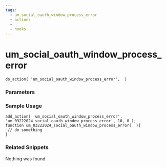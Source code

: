 ```yaml
---
tags: 
  - um_social_oauth_window_process_error
  - actions
  - 
  - hooks
---
```

# um\_social\_oauth\_window\_process\_error

``` php:no-line-numbers
do_action( 'um_social_oauth_window_process_error',  )
```
<div class='hook-sep'></div>

### Parameters

<div class='hook-sep'></div>



### Sample Usage

``` php:no-line-numbers
add_action( 'um_social_oauth_window_process_error', 'um_03222024_social_oauth_window_process_error', 10, 0 );
function um_03222024_social_oauth_window_process_error(  ){
 // do something
}
```
<div class='hook-sep'></div>



### Related Snippets

Nothing was found

